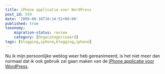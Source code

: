 ```yaml
---
title: iPhone applicatie voor WordPress
post_id: 559
date: '2009-08-16T10:34:52+00:00'
published: true
taxonomy:
    migration-status: review
    category: [Ongecategoriseerd]
tags: [blogging,iphone,blogging,iphone]
---
```

Nu ik mijn persoonlijke weblog weer heb gereanimeerd, is het niet meer dan normaal dat ik ook gebruik zal gaan maken van de [ iPhone applicatie voor WordPress](http://iphone.wordpress.org/).
